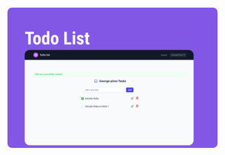 <br>
<div align="center">
    <img alt="Contact-list-demo" src=".github/preview.png" width="95%" style="border-radius:10px">
</div>
<br>

